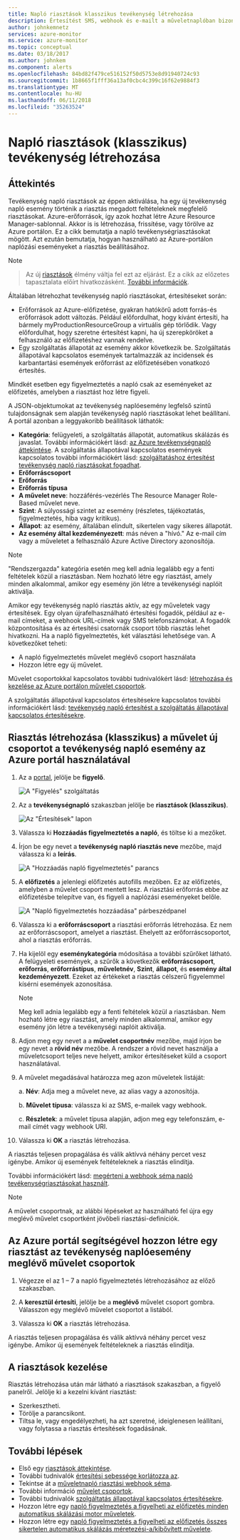 ```yaml
---
title: Napló riasztások klasszikus tevékenység létrehozása
description: Értesítést SMS, webhook és e-mailt a műveletnaplóban bizonyos események megtörténtekor.
author: johnkemnetz
services: azure-monitor
ms.service: azure-monitor
ms.topic: conceptual
ms.date: 03/18/2017
ms.author: johnkem
ms.component: alerts
ms.openlocfilehash: 84bd82f479ce516152f50d5753e8d91940724c93
ms.sourcegitcommit: 1b8665f1fff36a13af0cbc4c399c16f62e9884f3
ms.translationtype: MT
ms.contentlocale: hu-HU
ms.lasthandoff: 06/11/2018
ms.locfileid: "35263524"
---
```

# <a name="create-activity-log-alerts-classic"></a>Napló riasztások (klasszikus) tevékenység létrehozása

## <a name="overview"></a>Áttekintés
Tevékenység napló riasztások az éppen aktiválása, ha egy új tevékenység napló esemény történik a riasztás megadott feltételeknek megfelelő riasztásokat. Azure-erőforrások, így azok hozhat létre Azure Resource Manager-sablonnal. Akkor is is létrehozása, frissítése, vagy törölve az Azure portálon. Ez a cikk bemutatja a napló tevékenységriasztásokat mögött. Azt ezután bemutatja, hogyan használható az Azure-portálon naplózási eseményeket a riasztás beállításához.

> [!NOTE]

>  Az új [riasztások](monitoring-overview-unified-alerts.md) élmény váltja fel ezt az eljárást. Ez a cikk az előzetes tapasztalata előírt hivatkozásként. [További információk](monitoring-activity-log-alerts-new-experience.md).

Általában létrehozhat tevékenység napló riasztásokat, értesítéseket során:

* Erőforrások az Azure-előfizetése, gyakran hatókörű adott forrás-és erőforrások adott változás. Például előfordulhat, hogy kívánt értesíti, ha bármely myProductionResourceGroup a virtuális gép törlődik. Vagy előfordulhat, hogy szeretne értesítést kapni, ha új szerepköröket a felhasználó az előfizetéshez vannak rendelve.
* Egy szolgáltatás állapotát az esemény akkor következik be. Szolgáltatás állapotával kapcsolatos események tartalmazzák az incidensek és karbantartási események erőforrást az előfizetésében vonatkozó értesítés.

Mindkét esetben egy figyelmeztetés a napló csak az eseményeket az előfizetés, amelyben a riasztást hoz létre figyeli.

A JSON-objektumokat az tevékenység naplóesemény legfelső szintű tulajdonságnak sem alapján tevékenység napló riasztásokat lehet beállítani. A portál azonban a leggyakoribb beállítások láthatók:

- **Kategória**: felügyeleti, a szolgáltatás állapotát, automatikus skálázás és javaslat. További információkért lásd: [az Azure tevékenységnapló áttekintése](./monitoring-overview-activity-logs.md#categories-in-the-activity-log). A szolgáltatás állapotával kapcsolatos események kapcsolatos további információkért lásd: [szolgáltatáshoz értesítést tevékenység napló riasztásokat fogadhat](./monitoring-activity-log-alerts-on-service-notifications.md).
- **Erőforráscsoport**
- **Erőforrás**
- **Erőforrás típusa**
- **A művelet neve**: hozzáférés-vezérlés The Resource Manager Role-Based művelet neve.
- **Szint**: A súlyossági szintet az esemény (részletes, tájékoztatás, figyelmeztetés, hiba vagy kritikus).
- **Állapot**: az esemény, általában elindult, sikertelen vagy sikeres állapotát.
- **Az esemény által kezdeményezett**: más néven a "hívó." Az e-mail cím vagy a műveletet a felhasználó Azure Active Directory azonosítója.

> [!NOTE]
> "Rendszergazda" kategória esetén meg kell adnia legalább egy a fenti feltételek közül a riasztásban. Nem hozható létre egy riasztást, amely minden alkalommal, amikor egy esemény jön létre a tevékenységi naplóit aktiválja.

Amikor egy tevékenység napló riasztás aktív, az egy műveletek vagy értesítések. Egy olyan újrafelhasználható értesítési fogadók, például az e-mail címeket, a webhook URL-címek vagy SMS telefonszámokat. A fogadók központosítása és az értesítési csatornák csoport több riasztás lehet hivatkozni. Ha a napló figyelmeztetés, két választási lehetősége van. A következőket teheti:

* A napló figyelmeztetés művelet meglévő csoport használata
* Hozzon létre egy új művelet.

Művelet csoportokkal kapcsolatos további tudnivalókért lásd: [létrehozása és kezelése az Azure portálon művelet csoportok](monitoring-action-groups.md).

A szolgáltatás állapotával kapcsolatos értesítésekre kapcsolatos további információkért lásd: [tevékenység napló értesítést a szolgáltatás állapotával kapcsolatos értesítésekre](monitoring-activity-log-alerts-on-service-notifications.md).

## <a name="create-an-alert-classic-on-an-activity-log-event-with-a-new-action-group-by-using-the-azure-portal"></a>Riasztás létrehozása (klasszikus) a művelet új csoportot a tevékenység napló esemény az Azure portál használatával
1. Az a [portal](https://portal.azure.com), jelölje be **figyelő**.

    ![A "Figyelés" szolgáltatás](./media/monitoring-activity-log-alerts/home-monitor.png)
2. Az a **tevékenységnapló** szakaszban jelölje be **riasztások (klasszikus)**.

    ![Az "Értesítések" lapon](./media/monitoring-activity-log-alerts/alerts-blades.png)
3. Válassza ki **Hozzáadás figyelmeztetés a napló**, és töltse ki a mezőket.

4. Írjon be egy nevet a **tevékenység napló riasztás neve** mezőbe, majd válassza ki a **leírás**.

    ![A "Hozzáadás napló figyelmeztetés" parancs](./media/monitoring-activity-log-alerts/add-activity-log-alert.png)

5. A **előfizetés** a jelenlegi előfizetés autofills mezőben. Ez az előfizetés, amelyben a művelet csoport mentett lesz. A riasztási erőforrás ebbe az előfizetésbe telepítve van, és figyeli a naplózási eseményeket belőle.

    ![A "Napló figyelmeztetés hozzáadása" párbeszédpanel](./media/monitoring-activity-log-alerts/activity-log-alert-new-action-group.png)

6. Válassza ki a **erőforráscsoport** a riasztási erőforrás létrehozása. Ez nem az erőforráscsoport, amelyet a riasztást. Ehelyett az erőforráscsoportot, ahol a riasztás erőforrás.

7. Ha kijelöl egy **eseménykategória** módosítása a további szűrőket látható. A felügyeleti események, a szűrők a következők **erőforráscsoport**, **erőforrás**, **erőforrástípus**, **műveletnév**, **Szint**, **állapot**, és **esemény által kezdeményezett**. Ezeket az értékeket a riasztás célszerű figyelemmel kísérni események azonosítása.

    >[!NOTE]
    >Meg kell adnia legalább egy a fenti feltételek közül a riasztásban. Nem hozható létre egy riasztást, amely minden alkalommal, amikor egy esemény jön létre a tevékenységi naplóit aktiválja.
    >
    >

8. Adjon meg egy nevet a a **művelet csoportnév** mezőbe, majd írjon be egy nevet a **rövid név** mezőbe. A rendszer a rövid nevet használja a műveletcsoport teljes neve helyett, amikor értesítéseket küld a csoport használatával.

9.  A művelet megadásával határozza meg azon műveletek listáját:

    a. **Név**: Adja meg a művelet neve, az alias vagy a azonosítója.

    b. **Művelet típusa**: válassza ki az SMS, e-mailek vagy webhook.

    c. **Részletek**: a művelet típusa alapján, adjon meg egy telefonszám, e-mail címét vagy webhook URI.

10. Válassza ki **OK** a riasztás létrehozása.

A riasztás teljesen propagálása és válik aktívvá néhány percet vesz igénybe. Amikor új események feltételeknek a riasztás elindítja.

További információkért lásd: [megérteni a webhook séma napló tevékenységriasztásokat használt](monitoring-activity-log-alerts-webhook.md).

>[!NOTE]
>A művelet csoportnak, az alábbi lépéseket az használható fel újra egy meglévő művelet csoportként jövőbeli riasztási-definíciók.
>
>

## <a name="create-an-alert-on-an-activity-log-event-for-an-existing-action-group-by-using-the-azure-portal"></a>Az Azure portál segítségével hozzon létre egy riasztást az tevékenység naplóesemény meglévő művelet csoportok
1. Végezze el az 1 – 7 a napló figyelmeztetés létrehozásához az előző szakaszban.

2. A **keresztül értesíti**, jelölje be a **meglévő** művelet csoport gombra. Válasszon egy meglévő művelet csoportot a listából.

3. Válassza ki **OK** a riasztás létrehozása.

A riasztás teljesen propagálása és válik aktívvá néhány percet vesz igénybe. Amikor új események feltételeknek a riasztás elindítja.

## <a name="manage-your-alerts"></a>A riasztások kezelése

Riasztás létrehozása után már látható a riasztások szakaszban, a figyelő panelről. Jelölje ki a kezelni kívánt riasztást:

* Szerkesztheti.
* Törölje a parancsikont.
* Tiltsa le, vagy engedélyezheti, ha azt szeretné, ideiglenesen leállítani, vagy folytassa a riasztás értesítések fogadásának.

## <a name="next-steps"></a>További lépések
- Első egy [riasztások áttekintése](monitoring-overview-alerts.md).
- További tudnivalók [értesítési sebessége korlátozza az](monitoring-alerts-rate-limiting.md).
- Tekintse át a [műveletnapló riasztási webhook séma](monitoring-activity-log-alerts-webhook.md).
- További információ [művelet csoportok](monitoring-action-groups.md).  
- További tudnivalók [szolgáltatás állapotával kapcsolatos értesítésekre](monitoring-service-notifications.md).
- Hozzon létre egy [napló figyelmeztetés a figyelheti az előfizetés minden automatikus skálázási motor műveletek](https://github.com/Azure/azure-quickstart-templates/tree/master/monitor-autoscale-alert).
- Hozzon létre egy [napló figyelmeztetés a figyelheti az előfizetés összes sikertelen automatikus skálázás méretezési-a/kibővített művelete](https://github.com/Azure/azure-quickstart-templates/tree/master/monitor-autoscale-failed-alert).
